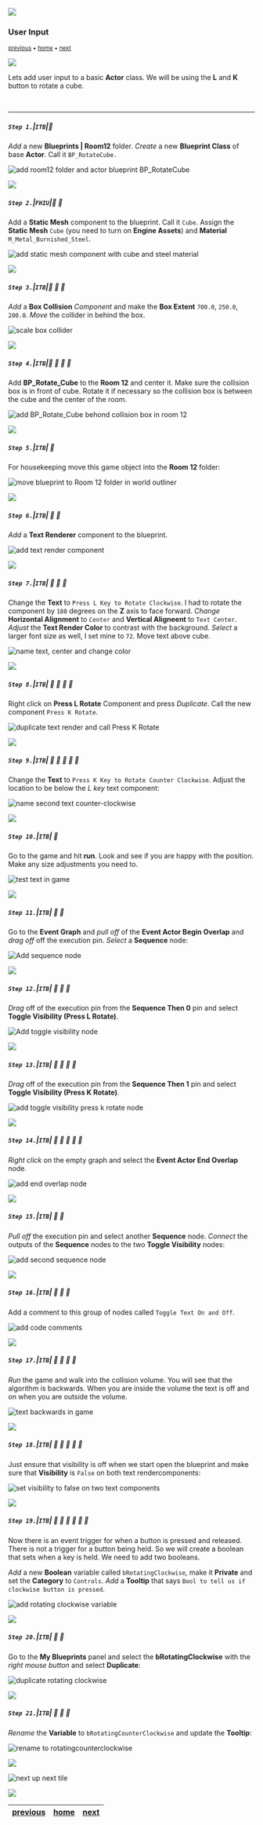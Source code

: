![](../images/line3.png)

### User Input

<sub>[previous](../orbiting-actors-iv/README.md#user-content-orbiting-actors-iv) • [home](../README.md#user-content-ue4-blueprints) • [next](../)</sub>

![](../images/line3.png)

Lets add user input to a basic **Actor** class. We will be using the **L** and **K** button to rotate a cube.

<br>

---

##### `Step 1.`\|`ITB`|:small_blue_diamond:

*Add* a new **Blueprints | Room12** folder. *Create* a new **Blueprint Class** of base **Actor**. Call it `BP_RotateCube.`

![add room12 folder and actor blueprint BP_RotateCube](images/BPRotateCubeActorRm16.png)

![](../images/line2.png)

##### `Step 2.`\|`FHIU`|:small_blue_diamond: :small_blue_diamond: 

Add a **Static Mesh** component to the blueprint. Call it `Cube`. Assign the **Static Mesh** `Cube` (you need to turn on **Engine Assets**) and **Material** `M_Metal_Burnished_Steel`.

![add static mesh component with cube and steel material](images/AssignMeshCubeMaterialRm16.png)

![](../images/line2.png)

##### `Step 3.`\|`ITB`|:small_blue_diamond: :small_blue_diamond: :small_blue_diamond:

*Add* a **Box Collision** *Component* and make the **Box Extent** `700.0`, `250.0`, `200.0`. *Move* the collider in behind the box.

![scale box collider](images/BoxxCollisionRm16.png)

![](../images/line2.png)

##### `Step 4.`\|`ITB`|:small_blue_diamond: :small_blue_diamond: :small_blue_diamond: :small_blue_diamond:

Add **BP_Rotate_Cube** to the **Room 12** and center it. Make sure the collision box is in front of cube. Rotate it if necessary so the collision box is between the cube and the center of the room.

![add BP_Rotate_Cube behond collision box in room 12](images/AddBPToRm16.png)

![](../images/line2.png)

##### `Step 5.`\|`ITB`| :small_orange_diamond:

For housekeeping move this game object into the **Room 12** folder:

![move blueprint to Room 12 folder in world outliner](images/MoveObjectToFolderRm16.png)

![](../images/line2.png)

##### `Step 6.`\|`ITB`| :small_orange_diamond: :small_blue_diamond:

*Add* a **Text Renderer** component to the blueprint.

![add text render component](images/AddTextRenderComponentRm16.png)

![](../images/line2.png)

##### `Step 7.`\|`ITB`| :small_orange_diamond: :small_blue_diamond: :small_blue_diamond:

Change the **Text** to `Press L Key to Rotate Clockwise`. I had to rotate the component by `180` degrees on the **Z** axis to face forward. *Change* **Horizontal Alignment** to `Center` and **Vertical Aligneent** to `Text Center`. *Adjust* the **Text Render Color** to contrast with the background. *Select* a larger font size as well, I set mine to `72`. Move text above cube.

![name text, center and change color](images/PressLKeyToRClockRm16.png)

![](../images/line2.png)

##### `Step 8.`\|`ITB`| :small_orange_diamond: :small_blue_diamond: :small_blue_diamond: :small_blue_diamond:

Right click on **Press L Rotate** Component and press *Duplicate*. Call the new component `Press K Rotate`.

![duplicate text render and call Press K Rotate](images/PressRToRotateRm16.jpg)

![](../images/line2.png)

##### `Step 9.`\|`ITB`| :small_orange_diamond: :small_blue_diamond: :small_blue_diamond: :small_blue_diamond: :small_blue_diamond:

Change the **Text** to `Press K Key to Rotate Counter Clockwise`. Adjust the location to be below the *L key* text component:

![name second text counter-clockwise](images/PressKRepositionRm16.jpg)

![](../images/line2.png)

##### `Step 10.`\|`ITB`| :large_blue_diamond:

Go to the game and hit **run**. Look and see if you are happy with the position. Make any size adjustments you need to. 

![test text in game](images/TestInGameRm16.jpg)



![](../images/line2.png)

##### `Step 11.`\|`ITB`| :large_blue_diamond: :small_blue_diamond: 

Go to the **Event Graph** and *pull off* of the **Event Actor Begin Overlap** and *drag off* off the execution pin. *Select* a **Sequence** node:


![Add sequence node](images/OverlapSequenceRm16.jpg)

![](../images/line2.png)

##### `Step 12.`\|`ITB`| :large_blue_diamond: :small_blue_diamond: :small_blue_diamond: 

*Drag* off of the execution pin from the **Sequence Then 0** pin and select **Toggle Visibility (Press L Rotate)**.

![Add toggle visibility node](images/AddToggleVisibilityRm16.jpg)

![](../images/line2.png)

##### `Step 13.`\|`ITB`| :large_blue_diamond: :small_blue_diamond: :small_blue_diamond:  :small_blue_diamond: 

*Drag* off of the execution pin from the **Sequence Then 1** pin and select **Toggle Visibility (Press K Rotate)**.

![add toggle visibility press k rotate node](images/ToggleVisibillityCounterRm16.jpg)

![](../images/line2.png)

##### `Step 14.`\|`ITB`| :large_blue_diamond: :small_blue_diamond: :small_blue_diamond: :small_blue_diamond:  :small_blue_diamond: 

*Right click* on the empty graph and select the **Event Actor End Overlap** node.

![add end overlap node](images/AddActorEndOverlapRm16-1.jpg)

![](../images/line2.png)

##### `Step 15.`\|`ITB`| :large_blue_diamond: :small_orange_diamond: 

*Pull off* the execution pin and select another **Sequence** node. *Connect* the outputs of the **Sequence** nodes to the two **Toggle Visibility** nodes:

![add second sequence node](images/AddSecondSequenceRm16.jpg)

![](../images/line2.png)

##### `Step 16.`\|`ITB`| :large_blue_diamond: :small_orange_diamond:   :small_blue_diamond: 

Add a comment to this group of nodes called `Toggle Text On and Off`.

![add code comments](images/AddComment1Rm16.jpg)

![](../images/line2.png)

##### `Step 17.`\|`ITB`| :large_blue_diamond: :small_orange_diamond: :small_blue_diamond: :small_blue_diamond:

*Run* the game and walk into the collision volume. You will see that the algorithm is backwards. When you are inside the volume the text is off and on when you are outside the volume.

![text backwards in game](images/BackwardsText.gif)

![](../images/line2.png)

##### `Step 18.`\|`ITB`| :large_blue_diamond: :small_orange_diamond: :small_blue_diamond: :small_blue_diamond: :small_blue_diamond:

Just ensure that visibility is off when we start open the blueprint and make sure that **Visibility** is `False` on both text rendercomponents:

![set visibility to false on two text components](images/TurnVisibleOff.jpg)

![](../images/line2.png)

##### `Step 19.`\|`ITB`| :large_blue_diamond: :small_orange_diamond: :small_blue_diamond: :small_blue_diamond: :small_blue_diamond: :small_blue_diamond:

Now there is an event trigger for when a button is pressed and released. There is not a trigger for a button being held. So we will create a boolean that sets when a key is held. We need to add two booleans. 

*Add* a new **Boolean** variable called `bRotatingClockwise`, make it **Private** and set the **Category** to `Controls`. *Add* a **Tooltip** that says `Bool to tell us if clockwise button is pressed`.

![add rotating clockwise variable](images/RotatingClockwiseVarRm16.jpg)

![](../images/line2.png)

##### `Step 20.`\|`ITB`| :large_blue_diamond: :large_blue_diamond:

Go to the **My Blueprints** panel and select the **bRotatingClockwise** with the *right mouse button* and select **Duplicate**:

![duplicate rotating clockwise](images/RIghtClickDupeRm16.jpg)

![](../images/line2.png)

##### `Step 21.`\|`ITB`| :large_blue_diamond: :large_blue_diamond: :small_blue_diamond:

*Rename* the **Variable** to `bRotatingCounterClockwise` and update the **Tooltip**:

![rename to rotatingcounterclockwise](images/RenameCCRm16.jpg)

![](../images/line.png)

<!-- <img src="https://via.placeholder.com/1000x100/45D7CA/000000/?text=Next Up - User Input II"> -->
![next up next tile](images/banner.png)

![](../images/line.png)


| [previous](../orbiting-actors-iv/README.md#user-content-orbiting-actors-iv)| [home](../README.md#user-content-ue4-blueprints) | [next](../user-input-ii/README.md#user-content-user-input-ii)|
|---|---|---|
